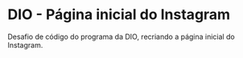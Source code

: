 # DIO - Página inicial do Instagram

Desafio de código do programa da DIO, recriando a página inicial do Instagram.
